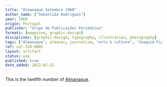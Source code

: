 ```yaml
---
title: "Almanaque Setembro 1960"
author_name: ["Sebastião Rodrigues"]
year: 1960
origin: Portugal
publisher: "Grupo de Publicações Periódicas"
formats: [magazine, graphic-design]
disciplines: [graphic-design, typography, illustration, photography]
tags: ["Almanaque", almanac, journalism, "arts & culture", "Joaquim Figueiredo Magalhães", monochrome]
ref: sol-320-0005
layout: artifact
status: wip
published: true
date_added: 2022-02-22
---
```


<p>This is the twelfth number of <a class="text cat-link publisher" href="/tags/almanaque/">Almanaque</a>.</p>
